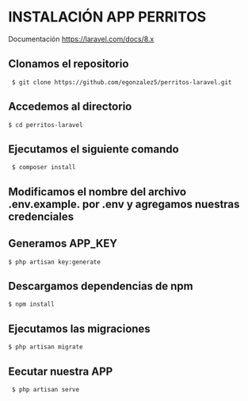 # INSTALACIÓN APP PERRITOS

Documentación https://laravel.com/docs/8.x


## Clonamos el repositorio

```
 $ git clone https://github.com/egonzalez5/perritos-laravel.git
```

## Accedemos al directorio

```
$ cd perritos-laravel
```

## Ejecutamos el siguiente comando

```
 $ composer install
```

## Modificamos el nombre del archivo **.env.example.** por **.env** y agregamos nuestras credenciales

## Generamos APP_KEY
```
$ php artisan key:generate
```

## Descargamos dependencias de npm
```
$ npm install
```

## Ejecutamos las migraciones
```
$ php artisan migrate
```

## Eecutar nuestra APP

```
 $ php artisan serve
```
